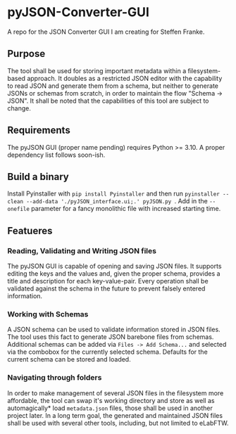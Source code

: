 # pyJSON-Converter-GUI

A repo for the JSON Converter GUI I am creating for Steffen Franke.

## Purpose

The tool shall be used for storing important metadata within a filesystem-based approach. It doubles as a restricted JSON editor with the capability to read JSON and generate them from a schema, but neither to generate JSONs or schemas from scratch, in order to maintain the flow "Schema -> JSON". It shall be noted that the capabilities of this tool are subject to change.

## Requirements

The pyJSON GUI (proper name pending) requires Python >= 3.10. A proper dependency list follows soon-ish.

## Build a binary

Install Pyinstaller with `pip install Pyinstaller` and then run `pyinstaller --clean --add-data './pyJSON_interface.ui;.' pyJSON.py
`. Add in the `--onefile` parameter for a fancy monolithic file with increased starting time.

## Featueres

### Reading, Validating and Writing JSON files

The pyJSON GUI is capable of opening and saving JSON files. It supports editing the keys and the values and, given the proper schema, provides a title and description for each key-value-pair. Every operation shall be validated against the schema in the future to prevent falsely entered information.

### Working with Schemas

A JSON schema can be used to validate information stored in JSON files. The tool uses this fact to generate JSON barebone files from schemas. Additional schemas can be added via `Files -> Add Schema...` and selected via the combobox for the currently selected schema. Defaults for the current schema can be stored and loaded.

### Navigating through folders

In order to make management of several JSON files in the filesystem more affordable, the tool can swap it's working directory and store as well as automagically* load `metadata.json` files, those shall be used in another project later. In a long term goal, the generated and maintained JSON files shall be used with several other tools, including, but not limited to eLabFTW.
